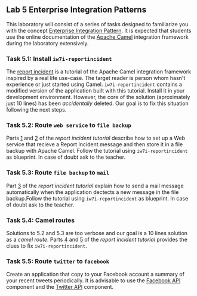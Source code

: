 ## Lab 5 Enterprise Integration Patterns

This laboratory will consist of a series of tasks designed to familiarize you with the concept 
[Enterprise Integration Pattern](http://www.eaipatterns.com/). It is expected that students use the online 
documentation of the [Apache Camel](http://camel.apache.org/index.html) integration framework during the laboratory extensively.

### Task 5.1: Install `iw7i-reportincident`

The [report incident](http://camel.apache.org/tutorial-example-reportincident.html) is a tutorial of the Apache Camel integration framework inspired by a real life use-case. The target reader is person whom hasn't experience or just started using Camel. `iw7i-reportincident` contains a modified version of the application built with this tutorial. Install it in your development environment. However, the core of the solution (aproximately just 10 lines) has been *accidentally* deleted. Our goal is to fix this situation following the next steps.

### Task 5.2: Route `web service` to `file backup`

Parts [1](http://camel.apache.org/tutorial-example-reportincident-part1.html) and [2](http://camel.apache.org/tutorial-example-reportincident-part2.html) of the *report incident tutorial* describe how to set up a Web service that recieve a Report Incident message and then store it in a file backup with Apache Camel. Follow the tutorial using `iw7i-reportincident` as blueprint. In case of doubt ask to the teacher.

### Task 5.3: Route `file backup` to `mail`

Part [3](http://camel.apache.org/tutorial-example-reportincident-part3.html) of the *report incident tutorial* explain how to send a mail message automatically when the application dectects a new message in the file backup.Follow the tutorial using `iw7i-reportincident` as blueprint. In case of doubt ask to the teacher.

### Task 5.4: Camel routes

Solutions to 5.2 and 5.3 are too verbose and our goal is a 10 lines solution as a *camel route*. Parts [4](http://camel.apache.org/tutorial-example-reportincident-part4.html) and [5](http://camel.apache.org/tutorial-example-reportincident-part5.html) of the *report incident tutorial*
provides the clues to fix  `iw7i-reportincident`. 

### Task 5.5: Route `twitter` to `facebook`

Create an application that copy to your Facebook account a summary of your recent tweets periodically. It is advisable to use the [Facebook API](http://camel.apache.org/facebook.html) component and the [Twitter API](http://camel.apache.org/twitter.html) component. 


